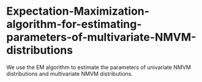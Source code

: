 # Expectation-Maximization-algorithm-for-estimating-parameters-of-multivariate-NMVM-distributions
We use the EM algorithm to estimate the parameters of univariate NMVM distributions and multivariate NMVM distributions. 
